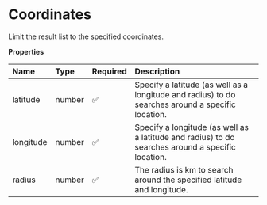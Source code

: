 # Coordinates

Limit the result list to the specified coordinates.

**Properties**

| Name      | Type   | Required | Description                                                                                       |
| :-------- | :----- | :------- | :------------------------------------------------------------------------------------------------ |
| latitude  | number | ✅       | Specify a latitude (as well as a longitude and radius) to do searches around a specific location. |
| longitude | number | ✅       | Specify a longitude (as well as a latitude and radius) to do searches around a specific location. |
| radius    | number | ✅       | The radius is km to search around the specified latitude and longitude.                           |

<!-- This file was generated by liblab | https://liblab.com/ -->
